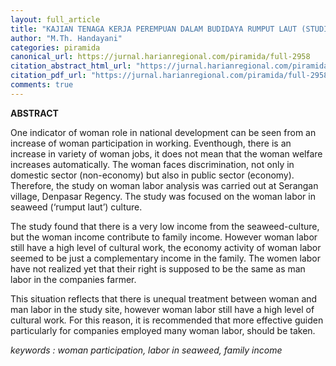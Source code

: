 ```yaml
---
layout: full_article
title: "KAJIAN TENAGA KERJA PEREMPUAN DALAM BUDIDAYA RUMPUT LAUT (STUDI KASUS DI DESA SERANGAN KECAMATAN DENPASAR SELATAN KOTA DENPASAR)"
author: "M.Th. Handayani"
categories: piramida
canonical_url: https://jurnal.harianregional.com/piramida/full-2958 
citation_abstract_html_url: "https://jurnal.harianregional.com/piramida/id-2958"
citation_pdf_url: "https://jurnal.harianregional.com/piramida/full-2958"  
comments: true
---
```


<p><span class="font0" style="font-weight:bold;">ABSTRACT</span></p>
<p><span class="font0">One indicator of woman role in national development can be seen from an increase of woman participation in working. Eventhough, there is an increase in variety of woman jobs, it does not mean that the woman welfare increases automatically. The woman faces discrimination, not only in domestic sector (non-economy) but also in public sector (economy). Therefore, the study on woman labor analysis was carried out at Serangan village, Denpasar Regency. The study was focused on the woman labor in seaweed (‘rumput laut’) culture.</span></p>
<p><span class="font0">The study found that there is a very low income from the seaweed-culture, but the woman income contribute to family income. However woman labor still have a high level of cultural work, the economy activity of woman labor seemed to be just a complementary income in the family. The women labor have not realized yet that their right is supposed to be the same as man labor in the companies farmer.</span></p>
<p><span class="font0">This situation reflects that there is unequal treatment between woman and man labor in the study site, however woman labor still have a high level of cultural work</span><span class="font0" style="font-style:italic;">.</span><span class="font0"> For this reason, it is recommended that more effective guiden particularly for companies employed many woman labor, should be taken.</span></p>
<p><span class="font0" style="font-style:italic;">keywords : woman participation, labor in seaweed, family income</span></p>